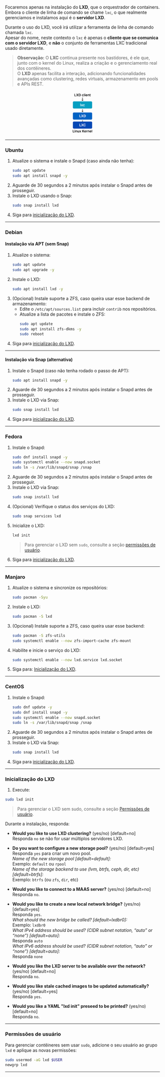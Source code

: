 Focaremos apenas na instalação do **LXD**, que o orquestrador de containers. Embora o cliente de linha de comando se chame `lxc`, o que realmente gerenciamos e instalamos aqui é o **servidor LXD**.

Durante o uso do LXD, você irá utilizar a ferramenta de linha de comando chamada `lxc`.  
Apesar do nome, neste contexto o `lxc` é apenas o **cliente que se comunica com o servidor LXD**, e **não** o conjunto de ferramentas LXC tradicional usado diretamente.

> **Observação:** O **LXC** continua presente nos bastidores, é ele que, junto com o kernel do Linux, realiza a criação e o gerenciamento real dos contêineres.  
> O **LXD** apenas facilita a interação, adicionando funcionalidades avançadas como clustering, redes virtuais, armazenamento em pools e APIs REST.

<img src="/images/example-cli.png" alt="CLI layers" style="max-width: 15vw; display: flex; justify-self: center;">

---

### **Ubuntu**

1. Atualize o sistema e instale o Snapd (caso ainda não tenha):
   ```bash
   sudo apt update
   sudo apt install snapd -y
   ```
2. Aguarde de 30 segundos a 2 minutos após instalar o Snapd antes de prosseguir.
3. Instale o LXD usando o Snap:
   ```bash
   sudo snap install lxd
   ```
4. Siga para [inicialização do LXD](#inicialização-do-lxd).

---

### **Debian**

#### Instalação via APT (sem Snap)

1. Atualize o sistema:
   ```bash
   sudo apt update
   sudo apt upgrade -y
   ```
2. Instale o LXD:
   ```bash
   sudo apt install lxd -y
   ```
3. (Opcional) Instale suporte a ZFS, caso queira usar esse backend de armazenamento:
   - Edite o `/etc/apt/sources.list` para incluir `contrib` nos repositórios.
   - Atualize a lista de pacotes e instale o ZFS:
     ```bash
     sudo apt update
     sudo apt install zfs-dkms -y
     sudo reboot
     ```
4. Siga para [inicialização do LXD](#inicialização-do-lxd).

---

#### Instalação via Snap (alternativa)

1. Instale o Snapd (caso não tenha rodado o passo de APT):
   ```bash
   sudo apt install snapd -y
   ```
2. Aguarde de 30 segundos a 2 minutos após instalar o Snapd antes de prosseguir.
3. Instale o LXD via Snap:
   ```bash
   sudo snap install lxd
   ```
4. Siga para [inicialização do LXD](#inicialização-do-lxd).

---

### **Fedora**

1. Instale o Snapd:
   ```bash
   sudo dnf install snapd -y
   sudo systemctl enable --now snapd.socket
   sudo ln -s /var/lib/snapd/snap /snap
   ```
2. Aguarde de 30 segundos a 2 minutos após instalar o Snapd antes de prosseguir.
3. Instale o LXD via Snap:
   ```bash
   sudo snap install lxd
   ```
4. (Opcional) Verifique o status dos serviços do LXD:
   ```bash
   sudo snap services lxd
   ```
5. Inicialize o LXD:
   ```bash
   lxd init
   ```
   > Para gerenciar o LXD sem `sudo`, consulte a seção [permissões de usuário](#permissões-de-usuário).
6. Siga para [inicialização do LXD](#inicialização-do-lxd).

---

### **Manjaro**

1. Atualize o sistema e sincronize os repositórios:
   ```bash
   sudo pacman -Syu
   ```
2. Instale o LXD:
   ```bash
   sudo pacman -S lxd
   ```
3. (Opcional) Instale suporte a ZFS, caso queira usar esse backend:
   ```bash
   sudo pacman -S zfs-utils
   sudo systemctl enable --now zfs-import-cache zfs-mount
   ```
4. Habilite e inicie o serviço do LXD:
   ```bash
   sudo systemctl enable --now lxd.service lxd.socket
   ```
5. Siga para: [Inicialização do LXD](#inicialização-do-lxd).

---

### **CentOS**

1. Instale o Snapd:
   ```bash
   sudo dnf update -y
   sudo dnf install snapd -y
   sudo systemctl enable --now snapd.socket
   sudo ln -s /var/lib/snapd/snap /snap
   ```
2. Aguarde de 30 segundos a 2 minutos após instalar o Snapd antes de prosseguir.
3. Instale o LXD via Snap:
   ```bash
   sudo snap install lxd
   ```
4. Siga para [inicialização do LXD](#inicialização-do-lxd).

---

### **Inicialização do LXD**

1. Execute:

```bash
sudo lxd init
```

> Para gerenciar o LXD sem sudo, consulte a seção [Permissões de usuário](#permissões-de-usuário).

Durante a instalação, responda:

- **Would you like to use LXD clustering?** (yes/no) [default=no]  
  Responda `no` se não for usar múltiplos servidores LXD.

- **Do you want to configure a new storage pool?** (yes/no) [default=yes]  
  Responda `yes` para criar um novo pool.  
  _Name of the new storage pool [default=default]:_  
  Exemplo: `default` ou `rpool`  
  _Name of the storage backend to use (lvm, btrfs, ceph, dir, etc) [default=btrfs]:_  
  Exemplo: `btrfs` (ou `zfs`, `dir`, etc)

- **Would you like to connect to a MAAS server?** (yes/no) [default=no]  
  Responda `no`.

- **Would you like to create a new local network bridge?** (yes/no) [default=yes]  
  Responda `yes`.  
  _What should the new bridge be called? [default=lxdbr0]:_  
  Exemplo: `lxdbr0`  
  _What IPv4 address should be used? (CIDR subnet notation, “auto” or “none”) [default=auto]:_  
  Responda `auto`  
  _What IPv6 address should be used? (CIDR subnet notation, “auto” or “none”) [default=auto]:_  
  Responda `none`

- **Would you like the LXD server to be available over the network?** (yes/no) [default=no]  
  Responda `no`.

- **Would you like stale cached images to be updated automatically?** (yes/no) [default=yes]  
  Responda `yes`.

- **Would you like a YAML "lxd init" preseed to be printed?** (yes/no) [default=no]  
  Responda `no`.

---

### **Permissões de usuário**

Para gerenciar contêineres sem usar `sudo`, adicione o seu usuário ao grupo `lxd` e aplique as novas permissões:

```bash
sudo usermod -aG lxd $USER
newgrp lxd
```

---
